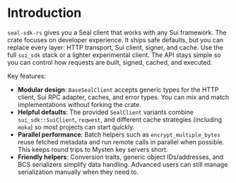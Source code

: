 # Introduction

`seal-sdk-rs` gives you a Seal client that works with any Sui framework. The
crate focuses on developer experience. It ships safe defaults, but you can
replace every layer: HTTP transport, Sui client, signer, and cache. Use the
full `sui_sdk` stack or a lighter experimental client. The API stays simple so
you can control how requests are built, signed, cached, and executed.

Key features:

- **Modular design**: `BaseSealClient` accepts generic types for the HTTP
  client, Sui RPC adapter, caches, and error types. You can mix and match
  implementations without forking the crate.
- **Helpful defaults**: The provided `SealClient` variants combine
  `sui_sdk::SuiClient`, `reqwest`, and different cache strategies (including
  `moka`) so most projects can start quickly.
- **Parallel performance**: Batch helpers such as `encrypt_multiple_bytes`
  reuse fetched metadata and run remote calls in parallel when possible. This
  keeps round trips to Mysten key servers short.
- **Friendly helpers**: Conversion traits, generic object IDs/addresses, and
  BCS serializers simplify data handling. Advanced users can still manage
  serialization manually when they need to.
